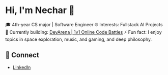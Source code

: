 # Hi, I'm Nechar 👋

🎓 4th-year CS major | Software Engineer 
🌐 Interests: Fullstack AI Projects  
🚀 Currently building: [DevArena | 1v1 Online Code Battles](https://github.com/SpeedRelativity/devArena) 
⚡ Fun fact: I enjoy topics in space exploration, music, and gaming, and deep philosophy.

## 🔗 Connect
- [LinkedIn](https://www.linkedin.com/in/necharkc)

